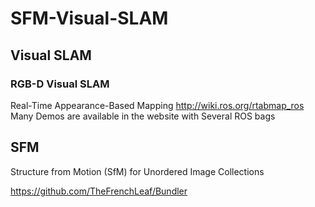 # SFM-Visual-SLAM

## Visual SLAM 

### RGB-D Visual SLAM

Real-Time Appearance-Based Mapping
http://wiki.ros.org/rtabmap_ros
Many Demos are available in the website with Several ROS bags


## SFM 

Structure from Motion (SfM) for Unordered Image Collections

https://github.com/TheFrenchLeaf/Bundler

